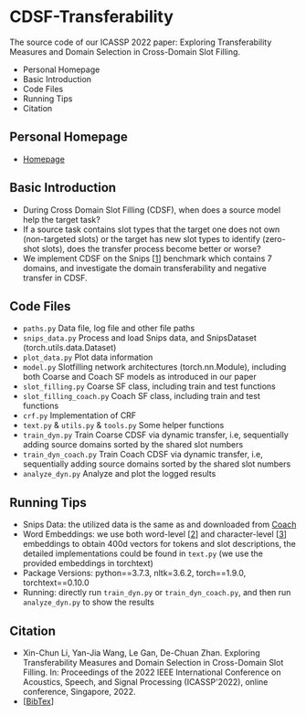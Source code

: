 # CDSF-Transferability
The source code of our ICASSP 2022 paper: Exploring Transferability Measures and Domain Selection in Cross-Domain Slot Filling.


* Personal Homepage
* Basic Introduction
* Code Files
* Running Tips
* Citation

## Personal Homepage
  * [Homepage](https://www.lamda.nju.edu.cn/lixc/)

## Basic Introduction
  * During Cross Domain Slot Filling (CDSF), when does a source model help the target task?
  * If a source task contains slot types that the target one does not own (non-targeted slots) or the target has new slot types to identify (zero-shot slots), does the transfer process become better or worse?
  * We implement CDSF on the Snips \[[1](https://dblp.org/rec/journals/corr/abs-1805-10190.html?view=bibtex)\] benchmark which contains 7 domains, and investigate the domain transferability and negative transfer in CDSF.

## Code Files
 * `paths.py`    Data file, log file and other file paths
 * `snips_data.py`    Process and load Snips data, and SnipsDataset (torch.utils.data.Dataset)
 * `plot_data.py`    Plot data information
 * `model.py`    Slotfilling network architectures (torch.nn.Module), including both Coarse and Coach SF models as introduced in our paper
 * `slot_filling.py`    Coarse SF class, including train and test functions
 * `slot_filling_coach.py`    Coach SF class, including train and test functions
 * `crf.py`    Implementation of CRF
 * `text.py` & `utils.py` & `tools.py`    Some helper functions
 * `train_dyn.py`    Train Coarse CDSF via dynamic transfer, i.e, sequentially adding source domains sorted by the shared slot numbers
 * `train_dyn_coach.py`    Train Coach CDSF via dynamic transfer, i.e, sequentially adding source domains sorted by the shared slot numbers
 * `analyze_dyn.py`    Analyze and plot the logged results

## Running Tips
  * Snips Data: the utilized data is the same as and downloaded from [Coach](https://github.com/zliucr/coach)
  * Word Embeddings: we use both word-level \[[2](https://dblp.org/rec/journals/tacl/BojanowskiGJM17.html?view=bibtex)\] and character-level \[[3](https://dblp.org/rec/conf/emnlp/HashimotoXTS17.html?view=bibtex)\] embeddings to obtain 400d vectors for tokens and slot descriptions, the detailed implementations could be found in `text.py` (we use the provided embeddings in torchtext)
  * Package Versions: python==3.7.3, nltk=3.6.2, torch==1.9.0, torchtext==0.10.0
  * Running: directly run `train_dyn.py` or `train_dyn_coach.py`, and then run `analyze_dyn.py` to show the results

## Citation
  * Xin-Chun Li, Yan-Jia Wang, Le Gan, De-Chuan Zhan. Exploring Transferability Measures and Domain Selection in Cross-Domain Slot Filling. In: Proceedings of the 2022 IEEE International Conference on Acoustics, Speech, and Signal Processing (ICASSP'2022), online conference, Singapore, 2022.
  * \[[BibTex](https://dblp.org/pid/246/2947.html)\]
